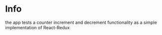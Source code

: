 # Info

the app tests a counter increment and decrement functionality as a simple implementation of React-Redux
